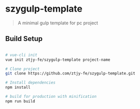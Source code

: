 # szygulp-template

> A minimal gulp template for pc project

## Build Setup

``` bash

# vue-cli init
vue init ztjy-fe/szygulp-template project-name

# Clone project
git clone https://github.com/ztjy-fe/szygulp-template.git

# Install dependencies
npm install

# build for production with minification
npm run build

```

